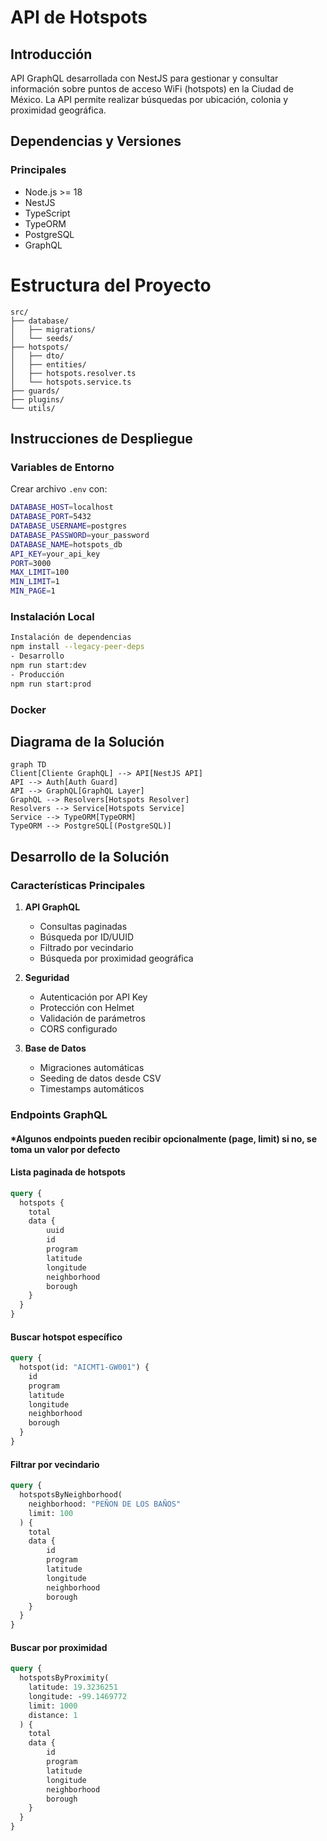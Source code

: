 # API de Hotspots

## Introducción
API GraphQL desarrollada con NestJS para gestionar y consultar información sobre puntos de acceso WiFi (hotspots) en la Ciudad de México. La API permite realizar búsquedas por ubicación, colonia y proximidad geográfica.

## Dependencias y Versiones

### Principales
- Node.js >= 18
- NestJS
- TypeScript
- TypeORM
- PostgreSQL
- GraphQL

# Estructura del Proyecto

```
src/
├── database/
│   ├── migrations/
│   └── seeds/
├── hotspots/
│   ├── dto/
│   ├── entities/
│   ├── hotspots.resolver.ts
│   └── hotspots.service.ts
├── guards/
├── plugins/
└── utils/
```
## Instrucciones de Despliegue

### Variables de Entorno
Crear archivo `.env` con:

```bash
DATABASE_HOST=localhost
DATABASE_PORT=5432
DATABASE_USERNAME=postgres
DATABASE_PASSWORD=your_password
DATABASE_NAME=hotspots_db
API_KEY=your_api_key
PORT=3000
MAX_LIMIT=100
MIN_LIMIT=1
MIN_PAGE=1
```

### Instalación Local

```bash
Instalación de dependencias
npm install --legacy-peer-deps
- Desarrollo
npm run start:dev
- Producción
npm run start:prod
```

### Docker

## Diagrama de la Solución

```mermaid
graph TD
Client[Cliente GraphQL] --> API[NestJS API]
API --> Auth[Auth Guard]
API --> GraphQL[GraphQL Layer]
GraphQL --> Resolvers[Hotspots Resolver]
Resolvers --> Service[Hotspots Service]
Service --> TypeORM[TypeORM]
TypeORM --> PostgreSQL[(PostgreSQL)]
```

## Desarrollo de la Solución

### Características Principales

1. **API GraphQL**
   - Consultas paginadas
   - Búsqueda por ID/UUID
   - Filtrado por vecindario
   - Búsqueda por proximidad geográfica

2. **Seguridad**
   - Autenticación por API Key
   - Protección con Helmet
   - Validación de parámetros
   - CORS configurado

3. **Base de Datos**
   - Migraciones automáticas
   - Seeding de datos desde CSV
   - Timestamps automáticos

### Endpoints GraphQL
#### *Algunos endpoints pueden recibir opcionalmente (page, limit) si no, se toma un valor por defecto

#### Lista paginada de hotspots
```graphql
query {
  hotspots {
    total
    data {
        uuid
        id
        program
        latitude
        longitude
        neighborhood
        borough
    }
  }
}
```

#### Buscar hotspot específico
```graphql
query {
  hotspot(id: "AICMT1-GW001") {
    id
    program
    latitude
    longitude
    neighborhood
    borough
  }
}
```


#### Filtrar por vecindario
```graphql
query {
  hotspotsByNeighborhood(
    neighborhood: "PEÑON DE LOS BAÑOS"
    limit: 100
  ) {
    total
    data {
        id
        program
        latitude
        longitude
        neighborhood
        borough
    }
  }
}
```

#### Buscar por proximidad
```graphql
query {
  hotspotsByProximity(
    latitude: 19.3236251
    longitude: -99.1469772
    limit: 1000
    distance: 1
  ) {
    total
    data {
        id
        program
        latitude
        longitude
        neighborhood
        borough
    }
  }
}
```
